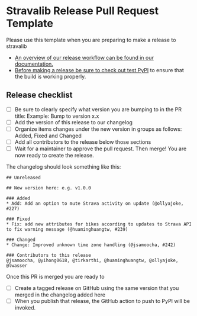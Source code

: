 # Stravalib Release Pull Request Template

Please use this template when you are preparing to make a release to stravalib

* [An overview of our release workflow can be found in our documentation.](https://stravalib.readthedocs.io/contributing/build-release-guide.md) 
* [Before making a release be sure to check out test PyPI](https://pypi.org/project/stravalib/) to ensure that the build is working properly. 

## Release checklist
- [ ] Be sure to clearly specify what version you are bumping to in the PR title: Example: Bump to version x.x
- [ ] Add the version of this release to our changelog
- [ ] Organize items changes under the new version in groups as follows: Added, Fixed and Changed
- [ ] Add all contributors to the release below those sections 
- [ ] Wait for a maintainer to approve the pull request. Then merge! You are now ready to create the release. 

The changelog should look something like this:

```
## Unreleased

## New version here: e.g. v1.0.0

### Added
* Add: Add an option to mute Strava activity on update (@ollyajoke, #227)

### Fixed
* Fix: add new attributes for bikes according to updates to Strava API to fix warning message (@huaminghuangtw, #239)

### Changed 
* Change: Improved unknown time zone handling (@jsamoocha, #242)

### Contributors to this release
@jsamoocha, @yihong0618, @tirkarthi, @huaminghuangtw, @ollyajoke, @lwasser
```

Once this PR is merged you are ready to 

- [ ] Create a tagged release on GitHub using the same version that you merged in the changelog added here
- [ ] When you publish that release, the GitHub action to push to PyPI will be invoked.
